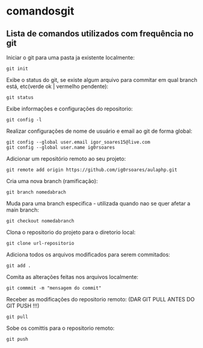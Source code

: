 # comandosgit
## Lista de comandos utilizados com frequência no git
Iniciar o git para uma pasta ja existente localmente:
```
git init
```
Exibe o status do git, se existe algum arquivo para commitar em qual branch está, etc(verde ok | vermelho pendente):
```
git status
```
Exibe informações e configurações do repositorio:
```
git config -l
```
Realizar configurações de nome de usuário e email ao git de forma global:
```
git config --global user.email igor_soares15@live.com
git config --global user.name ig0rsoares
```
Adicionar um repositório remoto ao seu projeto:
```
git remote add origin https://github.com/ig0rsoares/aulaphp.git
```
Cria uma nova branch (ramificação):
```
git branch nomedabrach
```
Muda para uma branch especifica - utilizada quando nao se quer afetar a main branch:
```
git checkout nomedabranch
```
Clona o repositorio do projeto para o diretorio local:
```
git clone url-repositorio
```

Adiciona todos os arquivos modificados para serem commitados:
```
git add .
```
Comita as alterações feitas nos arquivos localmente:
```
git commmit -m "mensagem do commit"
```
Receber as modificações do repositorio remoto: (DAR GIT PULL ANTES DO GIT PUSH !!!)
```
git pull
```
Sobe os comittis para o repositorio remoto:
```
git push 
```

